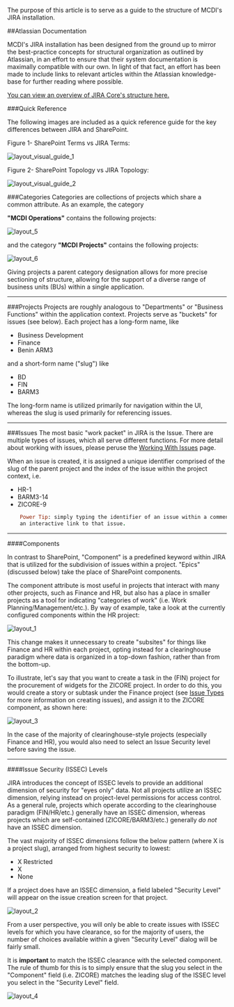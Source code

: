 The purpose of this article is to serve as a guide to the structure of MCDI's JIRA installation.

##Atlassian Documentation

MCDI's JIRA installation has been designed from the ground up to mirror the best-practice concepts for structural organization as outlined by Atlassian, in an effort to ensure that their system documentation is maximally compatible with our own.  In light of that fact, an effort has been made to include links to relevant articles within the Atlassian knowledge-base for further reading where possible.

[You can view an overview of JIRA Core's structure here.](https://confluence.atlassian.com/jiracoreserver072/what-makes-up-jira-core-829092409.html)

###Quick Reference

The following images are included as a quick reference guide for the key differences between JIRA and SharePoint.

Figure 1- SharePoint Terms vs JIRA Terms:

![layout_visual_guide_1](img/layout/layout_visual_guide_1.PNG)

Figure 2- SharePoint Topology vs JIRA Topology:

![layout_visual_guide_2](img/layout/layout_visual_guide_2.PNG)

###Categories
Categories are collections of projects which share a common attribute.   As an example, the category

**"MCDI Operations"** contains the following projects:

![layout_5](img/layout/layout_5.png)

and the category **"MCDI Projects"** contains the following projects:

![layout_6](img/layout/layout_6.png)

Giving projects a parent category designation allows for more precise sectioning of structure, allowing for the support of a diverse range of business units (BUs) within a single application.

-----

###Projects
Projects are roughly analogous to "Departments" or "Business Functions" within the application context.  Projects serve as "buckets" for issues (see below).  Each project has a long-form name, like

* Business Development
* Finance
* Benin ARM3

and a short-form name ("slug") like

* BD
* FIN
* BARM3

The long-form name is utilized primarily for navigation within the UI, whereas the slug is used primarily for referencing issues.

-----

###Issues
The most basic "work packet" in JIRA is the Issue.  There are multiple types of issues, which all serve different functions.  For more detail about working with issues, please peruse the [Working With Issues](working_with_issues) page.

When an issue is created, it is assigned a unique identifier comprised of the slug of the parent project and the index of the issue within the project context, i.e.

* HR-1
* BARM3-14
* ZICORE-9
```ruby
    Power Tip: simply typing the identifier of an issue within a comment or description field will generate
    an interactive link to that issue.
```

-----

####Components

In contrast to SharePoint, "Component" is a predefined keyword within JIRA that is utilized for the subdivision of issues within a project.  "Epics" (discussed below) take the place of SharePoint components.  

The component attribute is most useful in projects that interact with many other projects, such as Finance and HR, but also has a place in smaller projects as a tool for indicating "categories of work" (i.e. Work Planning/Management/etc.).   By way of example, take a look at the currently configured components within the HR project:

![layout_1](img/layout/layout_1.PNG)

This change makes it unnecessary to create "subsites" for things like Finance and HR within each project, opting instead for a clearinghouse paradigm where data is organized in a top-down fashion, rather than from the bottom-up.

To illustrate, let's say that you want to create a task in the (FIN) project for the procurement of widgets for the ZICORE project.  In order to do this, you would create a story or subtask under the Finance project (see [Issue Types](issue_types) for more information on creating issues), and assign it to the ZICORE component, as shown here:

![layout_3](img/layout/layout_3.png)

In the case of the majority of clearinghouse-style projects (especially Finance and HR), you would also need to select an Issue Security level before saving the issue.

-----

####Issue Security (ISSEC) Levels

JIRA introduces the concept of ISSEC levels to provide an additional dimension of security for "eyes only" data.  Not all projects utilize an ISSEC dimension, relying instead on project-level permissions for access control.  As a general rule, projects which operate according to the clearinghouse paradigm (FIN/HR/etc.) generally have an ISSEC dimension, whereas projects which are self-contained (ZICORE/BARM3/etc.) generally *do not* have an ISSEC dimension.  

The vast majority of ISSEC dimensions follow the below pattern (where X is a project slug), arranged from highest security to lowest:

* X Restricted
* X
* None

If a project does have an ISSEC dimension, a field labeled "Security Level" will appear on the issue creation screen for that project.  

![layout_2](img/layout/layout_2.png)

From a user perspective, you will only be able to create issues with ISSEC levels for which you have clearance, so for the majority of users, the number of choices available within a given "Security Level" dialog will be fairly small.  

It is **important** to match the ISSEC clearance with the selected component.  The rule of thumb for this is to simply ensure that the slug you select in the "Component" field (i.e. ZICORE) matches the leading slug of the ISSEC level you select in the "Security Level" field.

![layout_4](img/layout/layout_4.png)
